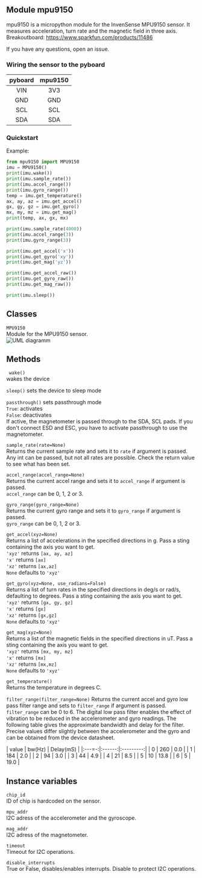 Module mpu9150
-----------------
mpu9150 is a micropython module for the InvenSense MPU9150 sensor.
It measures acceleration, turn rate and the magnetic field in three axis.  
Breakoutboard: https://www.sparkfun.com/products/11486  

If you have any questions, open an issue.

### Wiring the sensor to the pyboard

| pyboard| mpu9150 |
|:------:|:-------:|
| VIN    | 3V3     |
| GND    | GND     |
| SCL    | SCL     |
| SDA    | SDA     |

### Quickstart

Example:
```python
from mpu9150 import MPU9150
imu = MPU9150()
print(imu.wake())
print(imu.sample_rate())
print(imu.accel_range())
print(imu.gyro_range())
temp = imu.get_temperature()
ax, ay, az = imu.get_accel()
gx, gy, gz = imu.get_gyro()
mx, my, mz = imu.get_mag()
print(temp, ax, gx, mx)

print(imu.sample_rate(4000))
print(imu.accel_range(3))
print(imu.gyro_range(3))

print(imu.get_accel('x'))
print(imu.get_gyro('xy'))
print(imu.get_mag('yz'))

print(imu.get_accel_raw())
print(imu.get_gyro_raw())
print(imu.get_mag_raw())

print(imu.sleep())
```

Classes
-------
``MPU9150``  
Module for the MPU9150 sensor.  
![UML diagramm](https://raw.githubusercontent.com/turbinenreiter/micropython-mpu9150/master/classes_MPU9150.png "UML diagramm")


Methods
--------------


`` wake()``  
wakes the device  

``sleep()``
sets the device to sleep mode  

``passthrough()``
sets passthrough mode  
``True``: activates  
``False``: deactivates  
If active, the magnetometer is passed through to the SDA, SCL pads. If you don't
connect ESD and ESC, you have to activate passthrough to use the magnetometer.

``sample_rate(rate=None)``  
Returns the current sample rate and sets it to ``rate`` if argument is passed.
Any int can be passed, but not all rates are possible. Check the return value to see
what has been set.

``accel_range(accel_range=None)``  
Returns the current accel range and sets it to ``accel_range`` if argument is passed.  
``accel_range`` can be 0, 1, 2 or 3.

``gyro_range(gyro_range=None)``  
Returns the current gyro range and sets it to ``gyro_range`` if argument is passed.  
``gyro_range`` can be 0, 1, 2 or 3.

``get_accel(xyz=None)``  
Returns a list of accelerations in the specified directions in g. Pass a sting containing
the axis you want to get.  
``'xyz'`` returns ``[ax, ay, az]``  
``'x'``   returns ``[ax]``  
``'xz'``  returns ``[ax,az]``  
``None``  defaults to ``'xyz'``  

``get_gyro(xyz=None, use_radians=False)``  
Returns a list of turn rates in the specified directions in deg/s or rad/s, defaulting to degrees.
Pass a sting containing the axis you want to get.  
``'xyz'`` returns ``[gx, gy, gz]``  
``'x'``   returns ``[gx]``  
``'xz'``  returns ``[gx,gz]``  
``None``  defaults to ``'xyz'``  

``get_mag(xyz=None)``  
Returns a list of the magnetic fields in the specified directions in uT. Pass a sting containing
the axis you want to get.  
``'xyz'`` returns ``[mx, my, mz]``  
``'x'``   returns ``[mx]``  
``'xz'``  returns ``[mx,mz]``  
``None``  defaults to ``'xyz'``  

``get_temperature()``  
Returns the temperature in degrees C.

``filter_range(filter_range=None)``
Returns the current accel and gyro low pass filter range and sets to ``filter_range`` if argument is passed.
``filter_range`` can be 0 to 6.
The digital low pass filter enables the effect of vibration to be reduced in the accelerometer and gyro readings.
The following table gives the approximate bandwidth and delay for the filter. Precise values differ
slightly between the accelerometer and the gyro and can be obtained from the device datasheet.

| value | bw(Hz) | Delay(mS) |
|:---=-:|:------:|:---------:|
|  0    |  260   |    0.0    |
|  1    |  184   |    2.0    |
|  2    |   94   |    3.0    |
|  3    |   44   |    4.9    |
|  4    |   21   |    8.5    |
|  5    |   10   |   13.8    |
|  6    |    5   |   19.0    |

Instance variables
------------------
``chip_id``  
ID of chip is hardcoded on the sensor.

``mpu_addr``  
I2C adress of the accelerometer and the gyroscope.

``mag_addr``  
I2C adress of the magnetometer.

``timeout``  
Timeout for I2C operations.

``disable_interrupts``  
True or False, disables/enables interrupts. Disable to protect I2C operations.
